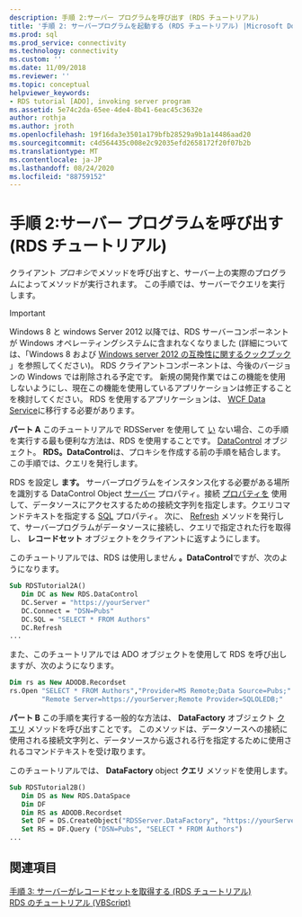 ```yaml
---
description: 手順 2:サーバー プログラムを呼び出す (RDS チュートリアル)
title: '手順 2: サーバープログラムを起動する (RDS チュートリアル) |Microsoft Docs'
ms.prod: sql
ms.prod_service: connectivity
ms.technology: connectivity
ms.custom: ''
ms.date: 11/09/2018
ms.reviewer: ''
ms.topic: conceptual
helpviewer_keywords:
- RDS tutorial [ADO], invoking server program
ms.assetid: 5e74c2da-65ee-4de4-8b41-6eac45c3632e
author: rothja
ms.author: jroth
ms.openlocfilehash: 19f16da3e3501a179bfb28529a9b1a14486aad20
ms.sourcegitcommit: c4d564435c008e2c92035efd2658172f20f07b2b
ms.translationtype: MT
ms.contentlocale: ja-JP
ms.lasthandoff: 08/24/2020
ms.locfileid: "88759152"
---
```

# <a name="step-2-invoke-the-server-program-rds-tutorial"></a>手順 2:サーバー プログラムを呼び出す (RDS チュートリアル)
クライアント *プロキシ*でメソッドを呼び出すと、サーバー上の実際のプログラムによってメソッドが実行されます。 この手順では、サーバーでクエリを実行します。  
  
> [!IMPORTANT]
>  Windows 8 と windows Server 2012 以降では、RDS サーバーコンポーネントが Windows オペレーティングシステムに含まれなくなりました (詳細については、「Windows 8 および [Windows server 2012 の互換性に関するクックブック](https://www.microsoft.com/download/details.aspx?id=27416) 」を参照してください)。 RDS クライアントコンポーネントは、今後のバージョンの Windows では削除される予定です。 新規の開発作業ではこの機能を使用しないようにし、現在この機能を使用しているアプリケーションは修正することを検討してください。 RDS を使用するアプリケーションは、 [WCF Data Service](https://go.microsoft.com/fwlink/?LinkId=199565)に移行する必要があります。  
  
 **パート A** このチュートリアルで RDSServer を使用して [い](../../reference/rds-api/datafactory-object-rdsserver.md) ない場合、この手順を実行する最も便利な方法は、RDS を使用することです。 [DataControl](../../reference/rds-api/datacontrol-object-rds.md) オブジェクト。 **RDS。DataControl**は、プロキシを作成する前の手順を結合します。この手順では、クエリを発行します。  
  
 RDS を設定し **ます。** サーバープログラムをインスタンス化する必要がある場所を識別する DataControl Object [サーバー](../../reference/rds-api/server-property-rds.md) プロパティ。接続 [プロパティを](../../reference/rds-api/connect-property-rds.md) 使用して、データソースにアクセスするための接続文字列を指定します。クエリコマンドテキストを指定する [SQL](../../reference/rds-api/sql-property.md) プロパティ。 次に、 [Refresh](../../reference/rds-api/refresh-method-rds.md) メソッドを発行して、サーバープログラムがデータソースに接続し、クエリで指定された行を取得し、 **レコードセット** オブジェクトをクライアントに返すようにします。  
  
 このチュートリアルでは、RDS は使用しません **。DataControl**ですが、次のようになります。  
  
```vb
Sub RDSTutorial2A()  
   Dim DC as New RDS.DataControl  
   DC.Server = "https://yourServer"  
   DC.Connect = "DSN=Pubs"  
   DC.SQL = "SELECT * FROM Authors"  
   DC.Refresh  
...  
```  
  
 また、このチュートリアルでは ADO オブジェクトを使用して RDS を呼び出しますが、次のようになります。  
  
```vb
Dim rs as New ADODB.Recordset  
rs.Open "SELECT * FROM Authors","Provider=MS Remote;Data Source=Pubs;" & _  
        "Remote Server=https://yourServer;Remote Provider=SQLOLEDB;"  
```  
  
 **パート B** この手順を実行する一般的な方法は、 **DataFactory** オブジェクト [クエリ](../../reference/rds-api/query-method-rds.md) メソッドを呼び出すことです。 このメソッドは、データソースへの接続に使用される接続文字列と、データソースから返される行を指定するために使用されるコマンドテキストを受け取ります。  
  
 このチュートリアルでは、 **DataFactory** object **クエリ** メソッドを使用します。  
  
```vb
Sub RDSTutorial2B()  
   Dim DS as New RDS.DataSpace  
   Dim DF  
   Dim RS as ADODB.Recordset  
   Set DF = DS.CreateObject("RDSServer.DataFactory", "https://yourServer")  
   Set RS = DF.Query ("DSN=Pubs", "SELECT * FROM Authors")  
...  
```  
  
## <a name="see-also"></a>関連項目  
 [手順 3: サーバーがレコードセットを取得する (RDS チュートリアル)](./step-3-server-obtains-a-recordset-rds-tutorial.md)   
 [RDS のチュートリアル (VBScript)](./rds-tutorial-vbscript.md)